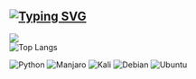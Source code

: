[![Typing SVG](https://readme-typing-svg.herokuapp.com?color=%2336BCF7&lines=Python+developer)](https://vk.com/d.grhv)  
----
![](https://komarev.com/ghpvc/?username=thedeaddan&label=Просмотры+профиля&color=blueviolet&style=flat-square)  
![Top Langs]()  

![Python](https://img.shields.io/badge/python-3670A0?style=for-the-badge&logo=python&logoColor=ffdd54)
![Manjaro](https://img.shields.io/badge/Manjaro-35BF5C?style=for-the-badge&logo=Manjaro&logoColor=white)
![Kali](https://img.shields.io/badge/Kali-268BEE?style=for-the-badge&logo=kalilinux&logoColor=white)
![Debian](https://img.shields.io/badge/Debian-D70A53?style=for-the-badge&logo=debian&logoColor=white)
![Ubuntu](https://img.shields.io/badge/Ubuntu-E95420?style=for-the-badge&logo=ubuntu&logoColor=white)

